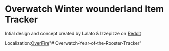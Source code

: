 # Overwatch Winter wounderland Item Tracker

Intial design and concept created by Lalato & Izzepizze on [Reddit](https://www.reddit.com/r/Overwatch/comments/59bo66)

Localization:[OverFire](https://vk.com/overfire)"# Overwatch-Year-of-the-Rooster-Tracker" 
